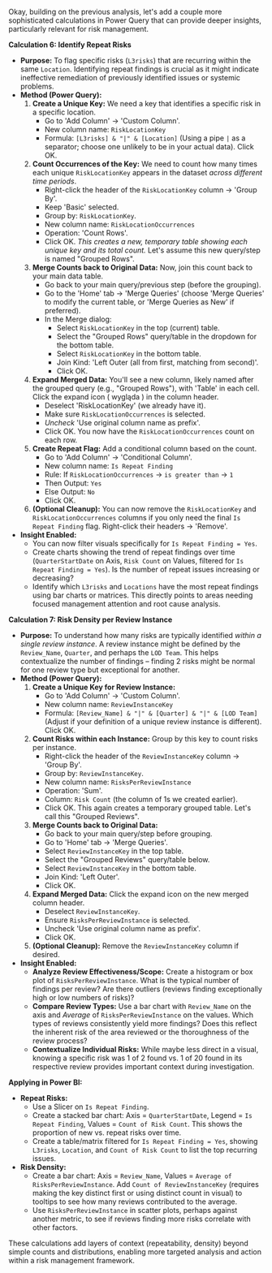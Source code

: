 Okay, building on the previous analysis, let's add a couple more sophisticated calculations in Power Query that can provide deeper insights, particularly relevant for risk management.

**Calculation 6: Identify Repeat Risks**

*   **Purpose:** To flag specific risks (`L3risks`) that are recurring within the same `Location`. Identifying repeat findings is crucial as it might indicate ineffective remediation of previously identified issues or systemic problems.
*   **Method (Power Query):**
    1.  **Create a Unique Key:** We need a key that identifies a specific risk in a specific location.
        *   Go to 'Add Column' -> 'Custom Column'.
        *   New column name: `RiskLocationKey`
        *   Formula: `[L3risks] & "|" & [Location]` (Using a pipe `|` as a separator; choose one unlikely to be in your actual data). Click OK.
    2.  **Count Occurrences of the Key:** We need to count how many times each unique `RiskLocationKey` appears in the dataset *across different time periods*.
        *   Right-click the header of the `RiskLocationKey` column -> 'Group By'.
        *   Keep 'Basic' selected.
        *   Group by: `RiskLocationKey`.
        *   New column name: `RiskLocationOccurrences`
        *   Operation: 'Count Rows'.
        *   Click OK. *This creates a new, temporary table showing each unique key and its total count.* Let's assume this new query/step is named "Grouped Rows".
    3.  **Merge Counts back to Original Data:** Now, join this count back to your main data table.
        *   Go back to your main query/previous step (before the grouping).
        *   Go to the 'Home' tab -> 'Merge Queries' (choose 'Merge Queries' to modify the current table, or 'Merge Queries as New' if preferred).
        *   In the Merge dialog:
            *   Select `RiskLocationKey` in the top (current) table.
            *   Select the "Grouped Rows" query/table in the dropdown for the bottom table.
            *   Select `RiskLocationKey` in the bottom table.
            *   Join Kind: 'Left Outer (all from first, matching from second)'.
            *   Click OK.
    4.  **Expand Merged Data:** You'll see a new column, likely named after the grouped query (e.g., "Grouped Rows"), with 'Table' in each cell. Click the expand icon ( wygląda ) in the column header.
        *   Deselect 'RiskLocationKey' (we already have it).
        *   Make sure `RiskLocationOccurrences` is selected.
        *   *Uncheck* 'Use original column name as prefix'.
        *   Click OK. You now have the `RiskLocationOccurrences` count on each row.
    5.  **Create Repeat Flag:** Add a conditional column based on the count.
        *   Go to 'Add Column' -> 'Conditional Column'.
        *   New column name: `Is Repeat Finding`
        *   Rule: If `RiskLocationOccurrences` -> `is greater than` -> `1`
        *   Then Output: `Yes`
        *   Else Output: `No`
        *   Click OK.
    6.  **(Optional Cleanup):** You can now remove the `RiskLocationKey` and `RiskLocationOccurrences` columns if you only need the final `Is Repeat Finding` flag. Right-click their headers -> 'Remove'.
*   **Insight Enabled:**
    *   You can now filter visuals specifically for `Is Repeat Finding = Yes`.
    *   Create charts showing the trend of repeat findings over time (`QuarterStartDate` on Axis, `Risk Count` on Values, filtered for `Is Repeat Finding = Yes`). Is the number of repeat issues increasing or decreasing?
    *   Identify which `L3risks` and `Locations` have the most repeat findings using bar charts or matrices. This directly points to areas needing focused management attention and root cause analysis.

**Calculation 7: Risk Density per Review Instance**

*   **Purpose:** To understand how many risks are typically identified *within a single review instance*. A review instance might be defined by the `Review_Name`, `Quarter`, and perhaps the `LOD Team`. This helps contextualize the number of findings – finding 2 risks might be normal for one review type but exceptional for another.
*   **Method (Power Query):**
    1.  **Create a Unique Key for Review Instance:**
        *   Go to 'Add Column' -> 'Custom Column'.
        *   New column name: `ReviewInstanceKey`
        *   Formula: `[Review_Name] & "|" & [Quarter] & "|" & [LOD Team]` (Adjust if your definition of a unique review instance is different). Click OK.
    2.  **Count Risks within each Instance:** Group by this key to count risks per instance.
        *   Right-click the header of the `ReviewInstanceKey` column -> 'Group By'.
        *   Group by: `ReviewInstanceKey`.
        *   New column name: `RisksPerReviewInstance`
        *   Operation: 'Sum'.
        *   Column: `Risk Count` (the column of 1s we created earlier).
        *   Click OK. This again creates a temporary grouped table. Let's call this "Grouped Reviews".
    3.  **Merge Counts back to Original Data:**
        *   Go back to your main query/step before grouping.
        *   Go to 'Home' tab -> 'Merge Queries'.
        *   Select `ReviewInstanceKey` in the top table.
        *   Select the "Grouped Reviews" query/table below.
        *   Select `ReviewInstanceKey` in the bottom table.
        *   Join Kind: 'Left Outer'.
        *   Click OK.
    4.  **Expand Merged Data:** Click the expand icon on the new merged column header.
        *   Deselect `ReviewInstanceKey`.
        *   Ensure `RisksPerReviewInstance` is selected.
        *   Uncheck 'Use original column name as prefix'.
        *   Click OK.
    5.  **(Optional Cleanup):** Remove the `ReviewInstanceKey` column if desired.
*   **Insight Enabled:**
    *   **Analyze Review Effectiveness/Scope:** Create a histogram or box plot of `RisksPerReviewInstance`. What is the typical number of findings per review? Are there outliers (reviews finding exceptionally high or low numbers of risks)?
    *   **Compare Review Types:** Use a bar chart with `Review_Name` on the axis and *Average* of `RisksPerReviewInstance` on the values. Which types of reviews consistently yield more findings? Does this reflect the inherent risk of the area reviewed or the thoroughness of the review process?
    *   **Contextualize Individual Risks:** While maybe less direct in a visual, knowing a specific risk was 1 of 2 found vs. 1 of 20 found in its respective review provides important context during investigation.

**Applying in Power BI:**

*   **Repeat Risks:**
    *   Use a Slicer on `Is Repeat Finding`.
    *   Create a stacked bar chart: Axis = `QuarterStartDate`, Legend = `Is Repeat Finding`, Values = `Count of Risk Count`. This shows the proportion of new vs. repeat risks over time.
    *   Create a table/matrix filtered for `Is Repeat Finding = Yes`, showing `L3risks`, `Location`, and `Count of Risk Count` to list the top recurring issues.
*   **Risk Density:**
    *   Create a bar chart: Axis = `Review_Name`, Values = `Average of RisksPerReviewInstance`. Add `Count of ReviewInstanceKey` (requires making the key distinct first or using distinct count in visual) to tooltips to see how many reviews contributed to the average.
    *   Use `RisksPerReviewInstance` in scatter plots, perhaps against another metric, to see if reviews finding more risks correlate with other factors.

These calculations add layers of context (repeatability, density) beyond simple counts and distributions, enabling more targeted analysis and action within a risk management framework.